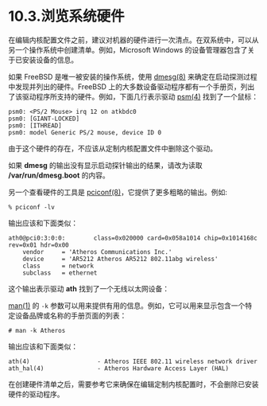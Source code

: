 # 10.3.浏览系统硬件

在编辑内核配置文件之前，建议对机器的硬件进行一次清点。在双系统中，可以从另一个操作系统中创建清单。例如，Microsoft Windows 的设备管理器包含了关于已安装设备的信息。

如果 FreeBSD 是唯一被安装的操作系统，使用 [dmesg(8)](https://www.freebsd.org/cgi/man.cgi?query=dmesg&sektion=8&format=html) 来确定在启动探测过程中发现并列出的硬件。FreeBSD 上的大多数设备驱动程序都有一个手册页，列出了该驱动程序所支持的硬件。例如，下面几行表示驱动 [psm(4)](https://www.freebsd.org/cgi/man.cgi?query=psm&sektion=4&format=html) 找到了一个鼠标：

```shell-session
psm0: <PS/2 Mouse> irq 12 on atkbdc0
psm0: [GIANT-LOCKED]
psm0: [ITHREAD]
psm0: model Generic PS/2 mouse, device ID 0
```

由于这个硬件的存在，不应该从定制内核配置文件中删除这个驱动。

如果 **dmesg** 的输出没有显示启动探针输出的结果，请改为读取 **/var/run/dmesg.boot** 的内容。

另一个查看硬件的工具是 [pciconf(8)](https://www.freebsd.org/cgi/man.cgi?query=pciconf&sektion=8&format=html)，它提供了更多粗略的输出。例如:

```shell-session
% pciconf -lv
```

输出应该和下面类似：

```shell-session
ath0@pci0:3:0:0:        class=0x020000 card=0x058a1014 chip=0x1014168c rev=0x01 hdr=0x00
    vendor     = 'Atheros Communications Inc.'
    device     = 'AR5212 Atheros AR5212 802.11abg wireless'
    class      = network
    subclass   = ethernet
```

这个输出表示驱动 **ath** 找到了一个无线以太网设备：

[man(1)](https://www.freebsd.org/cgi/man.cgi?query=man&sektion=1&format=html) 的 `-k` 参数可以用来提供有用的信息。例如，它可以用来显示包含一个特定设备品牌或名称的手册页面的列表：

```shell-session
# man -k Atheros
```

输出应该和下面类似：

```shell-session
ath(4)                   - Atheros IEEE 802.11 wireless network driver
ath_hal(4)               - Atheros Hardware Access Layer (HAL)
```

在创建硬件清单之后，需要参考它来确保在编辑定制内核配置时，不会删除已安装硬件的驱动程序。
